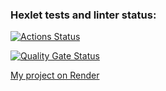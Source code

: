 ### Hexlet tests and linter status:
[![Actions Status](https://github.com/Vitaliy-Berezhnoy/python-project-52/actions/workflows/hexlet-check.yml/badge.svg)](https://github.com/Vitaliy-Berezhnoy/python-project-52/actions)

[![Quality Gate Status](https://sonarcloud.io/api/project_badges/measure?project=Vitaliy-Berezhnoy_python-project-52&metric=alert_status)](https://sonarcloud.io/summary/new_code?id=Vitaliy-Berezhnoy_python-project-52)

[My project on Render](https://python-project-52-8e31.onrender.com)